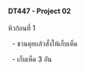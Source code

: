 #### DT447 - Project 02



หิวก้อนที่ 1 

&nbsp;   - ชวนคุยเเล้วสั่งให้เก็บเห็ด

&nbsp;   - เก็บเห็ด 3 อัน


